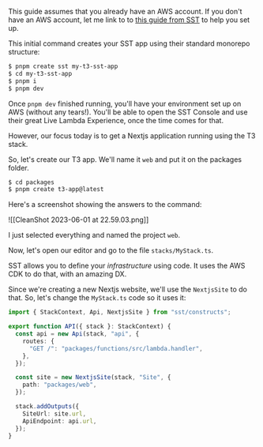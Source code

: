 
This guide assumes that you already have an AWS account. If you don't have an AWS account, let me link to to [this guide from SST](https://sst.dev/chapters/create-an-aws-account.html) to help you set up.

This initial command creates your SST app using their standard monorepo structure:

```bash
$ pnpm create sst my-t3-sst-app
$ cd my-t3-sst-app
$ pnpm i
$ pnpm dev
```

Once `pnpm dev` finished running, you'll have your environment set up on AWS (without any tears!). You'll be able to open the SST Console and use their great Live Lambda Experience, once the time comes for that.

However, our focus today is to get a Nextjs application running using the T3 stack.

So, let's create our T3 app. We'll name it `web` and put it on the packages folder.

```bash
$ cd packages
$ pnpm create t3-app@latest
```

Here's a screenshot showing the answers to the command:

![[CleanShot 2023-06-01 at 22.59.03.png]]

I just selected everything and named the project `web`.

Now, let's open our editor and go to the file `stacks/MyStack.ts`.

SST allows you to define your *infrastructure* using code. It uses the AWS CDK to do that, with an amazing DX.

Since we're creating a new Nextjs website, we'll use the `NextjsSite` to do that. So, let's change the `MyStack.ts` code so it uses it:

```ts
import { StackContext, Api, NextjsSite } from "sst/constructs";

export function API({ stack }: StackContext) {
  const api = new Api(stack, "api", {
    routes: {
      "GET /": "packages/functions/src/lambda.handler",
    },
  });

  const site = new NextjsSite(stack, "Site", {
    path: "packages/web",
  });

  stack.addOutputs({
    SiteUrl: site.url,
    ApiEndpoint: api.url,
  });
}
```

